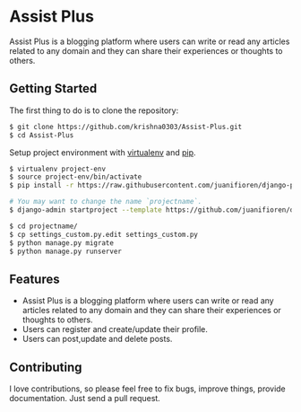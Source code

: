 
# Assist Plus
Assist Plus is a blogging platform where users can write or read any articles related to any domain and they can share their experiences or thoughts to others.

## Getting Started

The first thing to do is to clone the repository:

```sh
$ git clone https://github.com/krishna0303/Assist-Plus.git
$ cd Assist-Plus
```




Setup project environment with [virtualenv](https://virtualenv.pypa.io) and [pip](https://pip.pypa.io).

```bash
$ virtualenv project-env
$ source project-env/bin/activate
$ pip install -r https://raw.githubusercontent.com/juanifioren/django-project-template/master/requirements.txt

# You may want to change the name `projectname`.
$ django-admin startproject --template https://github.com/juanifioren/django-project-template/archive/master.zip projectname

$ cd projectname/
$ cp settings_custom.py.edit settings_custom.py
$ python manage.py migrate
$ python manage.py runserver
```

## Features

* Assist Plus is a blogging platform where users can write or read any articles related to any domain and they can share their experiences or thoughts to others.
* Users can register and create/update their profile.
* Users can post,update and delete posts.

## Contributing

I love contributions, so please feel free to fix bugs, improve things, provide documentation. Just send a pull request.
